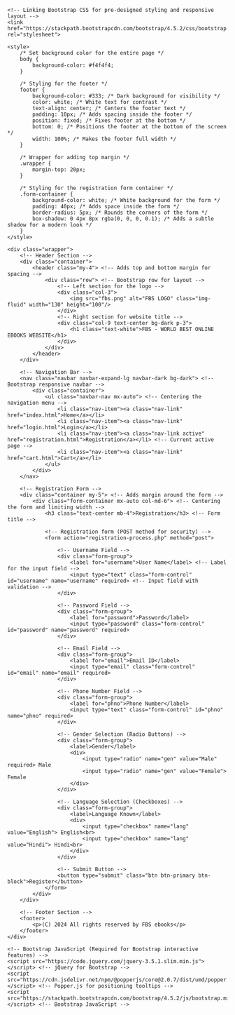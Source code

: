 <!DOCTYPE html>
<html lang="en">
<head>
    <meta charset="UTF-8"> <!-- Defines character encoding for proper text display -->
    <meta name="viewport" content="width=device-width, initial-scale=1.0"> <!-- Makes the website responsive on mobile devices -->
    <title>Registration - FBS</title> <!-- Title of the page displayed in the browser tab -->

    <!-- Linking Bootstrap CSS for pre-designed styling and responsive layout -->
    <link href="https://stackpath.bootstrapcdn.com/bootstrap/4.5.2/css/bootstrap.min.css" rel="stylesheet">

    <style>
        /* Set background color for the entire page */
        body {
            background-color: #f4f4f4;
        }

        /* Styling for the footer */
        footer {
            background-color: #333; /* Dark background for visibility */
            color: white; /* White text for contrast */
            text-align: center; /* Centers the footer text */
            padding: 10px; /* Adds spacing inside the footer */
            position: fixed; /* Fixes footer at the bottom */
            bottom: 0; /* Positions the footer at the bottom of the screen */
            width: 100%; /* Makes the footer full width */
        }

        /* Wrapper for adding top margin */
        .wrapper {
            margin-top: 20px;
        }

        /* Styling for the registration form container */
        .form-container {
            background-color: white; /* White background for the form */
            padding: 40px; /* Adds space inside the form */
            border-radius: 5px; /* Rounds the corners of the form */
            box-shadow: 0 4px 8px rgba(0, 0, 0, 0.1); /* Adds a subtle shadow for a modern look */
        }
    </style>
</head>
<body>

    <div class="wrapper">
        <!-- Header Section -->
        <div class="container">
            <header class="my-4"> <!-- Adds top and bottom margin for spacing -->
                <div class="row"> <!-- Bootstrap row for layout -->
                    <!-- Left section for the logo -->
                    <div class="col-3">
                        <img src="fbs.png" alt="FBS LOGO" class="img-fluid" width="130" height="100"/>
                    </div>
                    <!-- Right section for website title -->
                    <div class="col-9 text-center bg-dark p-3">
                        <h1 class="text-white">FBS - WORLD BEST ONLINE EBOOKS WEBSITE</h1>
                    </div>
                </div>
            </header>
        </div>

        <!-- Navigation Bar -->
        <nav class="navbar navbar-expand-lg navbar-dark bg-dark"> <!-- Bootstrap responsive navbar -->
            <div class="container">
                <ul class="navbar-nav mx-auto"> <!-- Centering the navigation menu -->
                    <li class="nav-item"><a class="nav-link" href="index.html">Home</a></li>
                    <li class="nav-item"><a class="nav-link" href="login.html">Login</a></li>
                    <li class="nav-item"><a class="nav-link active" href="registration.html">Registration</a></li> <!-- Current active page -->
                    <li class="nav-item"><a class="nav-link" href="cart.html">Cart</a></li>
                </ul>
            </div>
        </nav>

        <!-- Registration Form -->
        <div class="container my-5"> <!-- Adds margin around the form -->
            <div class="form-container mx-auto col-md-6"> <!-- Centering the form and limiting width -->
                <h3 class="text-center mb-4">Registration</h3> <!-- Form title -->

                <!-- Registration form (POST method for security) -->
                <form action="registration-process.php" method="post">
                    
                    <!-- Username Field -->
                    <div class="form-group">
                        <label for="username">User Name</label> <!-- Label for the input field -->
                        <input type="text" class="form-control" id="username" name="username" required> <!-- Input field with validation -->
                    </div>

                    <!-- Password Field -->
                    <div class="form-group">
                        <label for="password">Password</label>
                        <input type="password" class="form-control" id="password" name="password" required>
                    </div>

                    <!-- Email Field -->
                    <div class="form-group">
                        <label for="email">Email ID</label>
                        <input type="email" class="form-control" id="email" name="email" required>
                    </div>

                    <!-- Phone Number Field -->
                    <div class="form-group">
                        <label for="phno">Phone Number</label>
                        <input type="text" class="form-control" id="phno" name="phno" required>
                    </div>

                    <!-- Gender Selection (Radio Buttons) -->
                    <div class="form-group">
                        <label>Gender</label>
                        <div>
                            <input type="radio" name="gen" value="Male" required> Male
                            <input type="radio" name="gen" value="Female"> Female
                        </div>
                    </div>

                    <!-- Language Selection (Checkboxes) -->
                    <div class="form-group">
                        <label>Language Known</label>
                        <div>
                            <input type="checkbox" name="lang" value="English"> English<br>
                            <input type="checkbox" name="lang" value="Hindi"> Hindi<br>
                        </div>
                    </div>

                    <!-- Submit Button -->
                    <button type="submit" class="btn btn-primary btn-block">Register</button>
                </form>
            </div>
        </div>

        <!-- Footer Section -->
        <footer>
            <p>(C) 2024 All rights reserved by FBS ebooks</p>
        </footer>
    </div>

    <!-- Bootstrap JavaScript (Required for Bootstrap interactive features) -->
    <script src="https://code.jquery.com/jquery-3.5.1.slim.min.js"></script> <!-- jQuery for Bootstrap -->
    <script src="https://cdn.jsdelivr.net/npm/@popperjs/core@2.0.7/dist/umd/popper.min.js"></script> <!-- Popper.js for positioning tooltips -->
    <script src="https://stackpath.bootstrapcdn.com/bootstrap/4.5.2/js/bootstrap.min.js"></script> <!-- Bootstrap JavaScript -->

</body>
</html>
